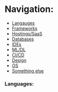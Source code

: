 # Navigation:

- [Langauges]()
- [Frameworks]()
- [Hostings/SaaS]()
- [Databases]()
- [IDEs]()
- [ML/DL]()
- [CI/CD]()
- [Design]()
- [OS]()
- [Something else]()

### Languages:
